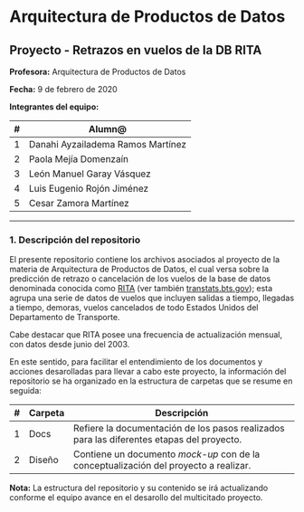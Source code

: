 # Arquitectura de Productos de Datos
## Proyecto - Retrazos en vuelos de la DB RITA


**Profesora:** Arquitectura de Productos de Datos

**Fecha:** 9 de febrero de 2020

**Integrantes del equipo:**

| # | Alumn@                            |
|---|-----------------------------------|
| 1 | Danahi Ayzailadema Ramos Martínez |
| 2 | Paola Mejía Domenzaín             |
| 3 | León Manuel Garay Vásquez         |
| 4 | Luis Eugenio Rojón Jiménez        |
| 5 | Cesar Zamora Martínez             |


***

### 1. Descripción del repositorio

El presente repositorio contiene los archivos asociados al proyecto de la materia de Arquitectura de Productos de Datos, el cual versa sobre la predicción de retrazo o cancelación de los vuelos de la base de datos denominada conocida como [RITA](http://stat-computing.org/dataexpo/2009/the-data.html) (ver también [transtats.bts.gov](https://www.transtats.bts.gov/OT_Delay/OT_DelayCause1.asp)); esta agrupa una serie de datos de vuelos que incluyen salidas a tiempo, llegadas a tiempo, demoras, vuelos cancelados de todo Estados Unidos del Departamento de Transporte.

Cabe destacar que RITA posee una frecuencia de actualización mensual, con datos desde junio del 2003.

En este sentido, para facilitar el entendimiento de los documentos y acciones desarolladas para llevar a cabo este proyecto, la información del repositorio se ha organizado en la estructura de carpetas que se resume en seguida:

| # | Carpeta                       | Descripción  |
|---|-----------------------------------|--------|
| 1 | Docs | Refiere la documentación de los pasos realizados para las diferentes etapas del proyecto. |
| 2 | Diseño | Contiene un documento *mock-up* con de la conceptualización del proyecto a realizar. |

**Nota:** La estructura del repositorio y su contenido se irá actualizando conforme el equipo avance en el desarollo del multicitado proyecto.
